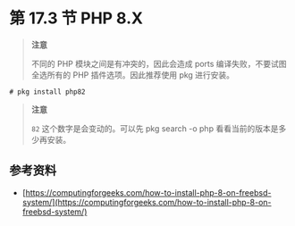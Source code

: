 # 第 17.3 节 PHP 8.X

> **注意**
>
> 不同的 PHP 模块之间是有冲突的，因此会造成 ports 编译失败，不要试图全选所有的 PHP 插件选项。因此推荐使用 pkg 进行安装。

```
# pkg install php82
```

> **注意**
>
> `82` 这个数字是会变动的。可以先 pkg search -o php 看看当前的版本是多少再安装。

## 参考资料

* [https://computingforgeeks.com/how-to-install-php-8-on-freebsd-system/](https://computingforgeeks.com/how-to-install-php-8-on-freebsd-system/)
